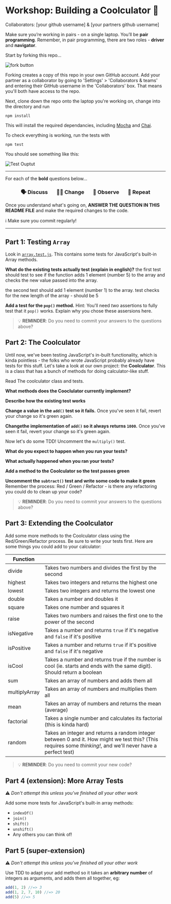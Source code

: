 # Workshop: Building a Coolculator 🔢

Collaborators: [your github username] & [your partners github username]

Make sure you’re working in pairs - on a single laptop. You’ll be **pair programming**. Remember, in pair programming, there are two roles - **driver** and **navigator**.

Start by forking this repo...

![fork button](https://readme-pics.s3.amazonaws.com/fork_button.jpg)

Forking creates a copy of this repo in your own GitHub account. Add your partner as a collaborator by going to 'Settings' > 'Collaborators & teams' and entering their GitHub username in the 'Collaborators' box. That means you'll both have access to the repo.

Next, clone down the repo onto the laptop you're working on, change into the directory and run

```shell
npm install
```

This will install the required dependancies, including [Mocha](https://mochajs.org/) and [Chai](https://www.chaijs.com).

To check everything is working, run the tests with

```shell
npm test
```

You should see something like this:

![Test Ouptut](http://c.danny.is/178dbbaf264f/npmtest.png)

---

For each of the **bold** questions below...

<h3 align="center">
  🗣 Discuss &nbsp;&nbsp;&nbsp;&nbsp;&nbsp;
  👩‍💻 Change &nbsp;&nbsp;&nbsp;&nbsp;&nbsp;
  👀 Observe &nbsp;&nbsp;&nbsp;&nbsp;&nbsp;
  🔄 Repeat
</h3>

Once you understand what's going on, **ANSWER THE QUESTION IN THIS README FILE** and make the required changes to the code.

ℹ️ Make sure you commit regularly!

---

## Part 1: Testing `Array`

Look in [`array.test.js`](test/array.test.js). This contains some tests for JavaScript's built-in Array methods.

**What do the existing tests actually test (explain in english)?**
the first test should test to see if the function adds 1 element (number 5) to the array and checks the new value passed into the array.

the second test should add 1 element (number 1) to the array. test checks for the new length of the array - should be 5

**Add a test for the `pop()` method.**
Hint: You'll need _two_ assertions to fully test that it `pop()` works. Explain why you chose these assersions here.

> 💡 **REMINDER**: Do you need to commit your answers to the questions above?

## Part 2: The Coolculator

Until now, we've been testing JavaScript's in-built functionality, which is kinda pointless - the folks who wrote JavaScript probably already have tests for this stuff. Let's take a look at our own project: the **Coolculator**. This is a class that has a bunch of methods for doing calculator-like stuff.

Read The coolculator class and tests.

**What methods does the Cooclulator currently implement?**

**Describe how the existing test works**

**Change a value in the `add()` test so it fails.**
Once you've seen it fail, revert your change so it's green again.

**Changethe implementation of `add()` so it always returns `1000`.**
Once you've seen it fail, revert your change so it's green again.

Now let's do some TDD! Uncomment the `multiply()` test.

**What do you expect to happen when you run your tests?**

**What actually happened when you ran your tests?**

**Add a method to the Coolculator so the test passes green**

**Uncomment the `subtract()` test and write some code to make it green**
Remember the process: Red / Green / Refactor - is there any refactoring you could do to clean up your code?

> 💡 **REMINDER**: Do you need to commit your answers to the questions above?

## Part 3: Extending the Coolculator

Add some more methods to the Coolculator class using the Red/Green/Refactor process. Be sure to write your tests first. Here are some things you could add to your calculator:

| **Function**  |                                                                                                                                                               |
| ------------- | ------------------------------------------------------------------------------------------------------------------------------------------------------------- |
| divide        | Takes two numbers and divides the first by the second                                                                                                         |
| highest       | Takes two integers and returns the highest one                                                                                                                |
| lowest        | Takes two integers and returns the lowest one                                                                                                                 |
| double        | Takes a number and doubles it                                                                                                                                 |
| square        | Takes one number and squares it                                                                                                                               |
| raise         | Takes two numbers and raises the first one to the power of the second                                                                                         |
| isNegative    | Takes a number and returns `true` if it's negative and `false` if it's positive                                                                               |
| isPositive    | Takes a number and returns `true` if it's positive and `false` if it's negative                                                                               |
| isCool        | Takes a number and returns true if the number is cool (ie. starts and ends with the same digit). Should return a boolean                                      |
| sum           | Takes an array of numbers and adds them all                                                                                                                   |
| multiplyArray | Takes an array of numbers and multiplies them all                                                                                                             |
| mean          | Takes an array of numbers and returns the mean (average)                                                                                                      |
| factorial     | Takes a single number and calculates its factorial (this is kinda hard)                                                                                       |
| random        | Takes an integer and returns a random integer between 0 and it. How might we test this? (This requires some _thinking!_, and we'll never have a perfect test) |

> 💡 **REMINDER**: Do you need to commit your new code?

## Part 4 (extension): More Array Tests

⚠️ _Don't attempt this unless you've finished all your other work_

Add some more tests for JavaScript's built-in array methods:

- `indexOf()`
- `join()`
- `shift()`
- `unshift()`
- Any others you can think of!

## Part 5 (super-extension)

⚠️ _Don't attempt this unless you've finished all your other work_

Use TDD to adapt your add method so it takes an **arbitrary number** of integers as arguments, and adds them all together, eg:

```js
add(1, 2) //=> 3
add(1, 2, 7, 10) //=> 20
add(5) //=> 5
```
